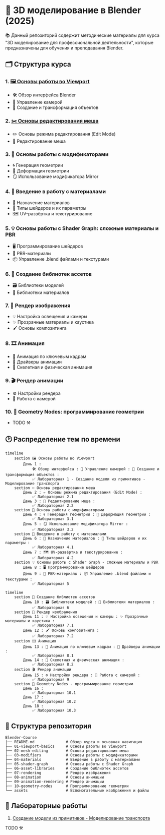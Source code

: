 # 🎨 3D моделирование в Blender (2025)

📚 Данный репозиторий содержит методические материалы для курса "3D моделирование для профессиональной деятельности", которые предназначены для обучения и преподавания Blender.

## 🗂️ Структура курса

### 1. [🖼️ Основы работы во Viewport](01-viewport-basics.md)
- 🛠️ Обзор интерфейса Blender
- 🎥 Управление камерой
- 🧱 Создание и трансформация объектов

### 2. [✂️ Основы редактирования меша](02-mesh-editing.md)
- ✏️ Основы режима редактирования (Edit Mode)
- 🎯 Редактирование меша

### 3. 🧩 Основы работы с модификаторами
- 🌀 Генерация геометрии
- 🌊 Деформация геометрии
- 🪞 Использование модификатора Mirror

### 4. 🎨 Введение в работу с материалами
- 🎨 Назначение материалов
- 🌈 Типы шейдеров и их параметры
- 🗺️ UV-развёртка и текстурирование

### 5. 💡 Основы работы с Shader Graph: сложные материалы и PBR
- 🖥️ Программирование шейдеров
- 🧪 PBR-материалы
- 📦 Управление .blend файлами и текстурами

### 6. 📂 Создание библиотек ассетов
- 🗃️ Библиотеки моделей
- 🎨 Библиотеки материалов

### 7. 📸 Рендер изображения
- 💡 Настройка освещения и камеры
- ✨ Прозрачные материалы и каустика
- 🖌️ Основы композитинга

### 8. 🎞️ Анимация
- 🎥 Анимация по ключевым кадрам
- 🔧 Драйверы анимации
- 🦴 Скелетная и физическая анимация

### 9. 🎬 Рендер анимации
- ⚙️ Настройки рендера
- 🎯 Работа с камерой

### 10. 🔗 Geometry Nodes: программирование геометрии
- TODO ⚒️

## 🕑 Распределение тем по времени

```mermaid
timeline
    section 🖼️ Основы работы во Viewport
        День 1 :
            🛠️ Обзор интерфейса : 🎥 Управление камерой : 🧱 Создание и трансформация объектов :
            ✅ Лабораторная 1 - Создание модели из примитивов - Моделирование транспорта
    section ✂️ Основы редактирования меша
        День 2 : ✏️ Основы режима редактирования (Edit Mode) :
            ✅ Лабораторная 2.1
        День 3 : 🎯 Редактирование меша :
            ✅ Лабораторная 2.2
    section 🧩 Основы работы с модификаторами
        День 4 : 🌀 Генерация геометрии : 🌊 Деформация геометрии :
            ✅ Лабораторная 3.1
        День 5 : 🪞 Использование модификатора Mirror :
            ✅ Лабораторная 3.2
    section 🎨 Введение в работу с материалами
        День 6 : 🎨 Назначение материалов : 🌈 Типы шейдеров и их параметры :
            ✅ Лабораторная 4.1
        День 7 : 🗺️ UV-развёртка и текстурирование :
            ✅ Лабораторная 4.2
    section 💡 Основы работы с Shader Graph - сложные материалы и PBR
        День 8 : 🖥️ Программирование шейдеров
        День 9 : 🧪 PBR-материалы : 📦 Управление .blend файлами и текстурами :
            ✅ Лабораторная 5
```

```mermaid
timeline      
    section 📂 Создание библиотек ассетов
        День 10 : 🗃️ Библиотеки моделей : 🎨 Библиотеки материалов :
            ✅ Лабораторная 6
    section 📸 Рендер изображения
        День 11 : 💡 Настройка освещения и камеры : ✨ Прозрачные материалы и каустика :
            ✅ Лабораторная 7.1
        День 12 : 🖌️ Основы композитинга :
            ✅ Лабораторная 7.2
    section 🎞️ Анимация
        День 13 : 🎥 Анимация по ключевым кадрам : 🔧 Драйверы анимации :
            ✅ Лабораторная 8.1
        День 14 : 🦴 Скелетная и физическая анимация :
            ✅ Лабораторная 8.2
    section 🎬 Рендер анимации
        День 15 : ⚙️ Настройки рендера : 🎯 Работа с камерой :
            ✅ Лабораторная 9
    section 🔗 Geometry Nodes - программирование геометрии
        День 16 :
            ✅ Лабораторная 10.1
        День 17 :
            ✅ Лабораторная 10.2
        День 18 :
            ✅ Лабораторная 10.3
```

## 📁 Структура репозитория

```
Blender-Course
├── README.md              # Обзор курса и основная навигация
├── 01-viewport-basics     # Основы работы во Viewport
├── 02-mesh-editing        # Основы редактирования меша
├── 03-modifiers           # Основы работы с модификаторами
├── 04-materials           # Введение в работу с материалами
├── 05-shader-graph        # Основы работы с Shader Graph
├── 06-asset-libraries     # Создание библиотек ассетов
├── 07-rendering           # Рендер изображения
├── 08-animation           # Основы анимации
├── 09-animation-rendering # Рендер анимации
├── 10-geometry-nodes      # Программирование геометрии
└── assets                 # Вспомогательные изображения и файлы
```

## 📁 Лабораторные работы

1. [Создание модели из примитивов - Моделирование транспорта](labs/lab1.md)

TODO ⚒️
